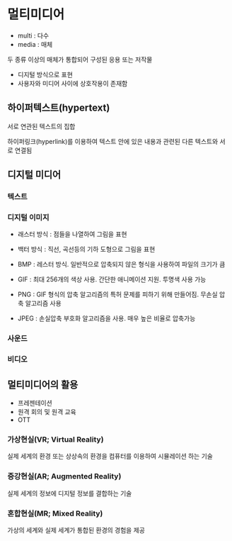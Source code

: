 # 멀티미디어

* multi : 다수
* media : 매체

두 종류 이상의 매체가 통합되어 구성된 응용 또는 저작물

* 디지털 방식으로 표현
* 사용자와 미디어 사이에 상호작용이 존재함

## 하이퍼텍스트(hypertext)

서로 연관된 텍스트의 집합

하이퍼링크(hyperlink)를 이용하여 텍스트 안에 있은 내용과 관련된 다른 텍스트와 서로 연결됨

## 디지털 미디어

### 텍스트

### 디지털 이미지

* 래스터 방식 : 점들을 나열하여 그림을 표현
* 백터 방식 : 직선, 곡선등의 기하 도형으로 그림을 표현

* BMP : 레스터 방식. 일반적으로 압축되지 않은 형식을 사용하여 파일의 크기가 큼
* GIF : 최대 256개의 색상 사용. 간단한 애니메이션 지원. 투명색 사용 가능
* PNG : GIF 형식의 압축 알고리즘의 특허 문제를 피하기 위해 만들어짐. 무손실 압축 알고리즘 사용
* JPEG : 손실압축 부호화 알고리즘을 사용. 매우 높은 비율로 압축가능

### 사운드

### 비디오

## 멀티미디어의 활용

* 프레젠테이션
* 원격 회의 및 원격 교육
* OTT

### 가상현실(VR; Virtual Reality)

실제 세계의 환경 또는 상상속의 환경을 컴퓨터를 이용하여 시뮬레이션 하는 기술

### 증강현실(AR; Augmented Reality)

실제 세계의 정보에 디지털 정보를 결합하는 기술

### 혼합현실(MR; Mixed Reality)

가상의 세계와 실제 세계가 통합된 환경의 경험을 제공


